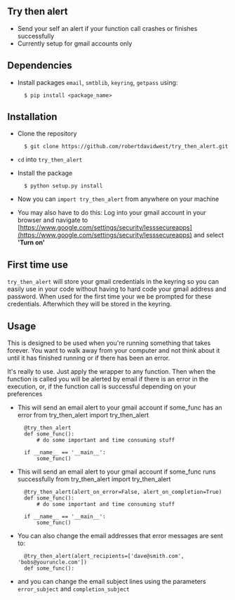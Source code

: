 ## Try then alert

* Send your self an alert if your function call crashes or finishes successfully 
* Currently setup for gmail accounts only

## Dependencies 

* Install packages `email`, `smtblib`, `keyring`, `getpass` using:

		$ pip install <package_name>
				
## Installation

* Clone the repository

		$ git clone https://github.com/robertdavidwest/try_then_alert.git
* `cd` into `try_then_alert`
* Install the package
  
        $ python setup.py install
* Now you can `import try_then_alert` from anywhere on your machine
* You may also have to do this: Log into your gmail account in your browser and navigate to [https://www.google.com/settings/security/lesssecureapps](https://www.google.com/settings/security/lesssecureapps) and select **'Turn on'**


## First time use

`try_then_alert` will store your gmail credentials in the keyring so you can easily use in your code without having to hard code your gmail address and password. When used for the first time your we be prompted for these credentials. Afterwhich they will be stored in the keyring.

## Usage
This is designed to be used when you're running something that takes forever. You want to walk away from your computer and not think about it until it has finished running or if there has been an error. 

It's really to use. Just apply the wrapper to any function. Then when the function is called you will be alerted by email if there is an error in the execution, or, if the function call is successful depending on your preferences
		
* This will send an email alert to your gmail account if some_func has an error
		from try_then_alert import try_then_alert
	
		@try_then_alert
		def some_func():
			# do some important and time consuming stuff 
			
		if __name__ == '__main__':
			some_func()

* This will send an email alert to your gmail account if some_func runs successfully
		from try_then_alert import try_then_alert
	
		@try_then_alert(alert_on_error=False, alert_on_completion=True)
		def some_func():
			# do some important and time consuming stuff 
			
		if __name__ == '__main__':
			some_func()
* You can also change the email addresses that error messages are sent to:

		@try_then_alert(alert_recipients=['dave@smith.com', 'bobs@youruncle.com'])
		def some_func():
* and you can change the email subject lines using the parameters `error_subject` and `completion_subject`
